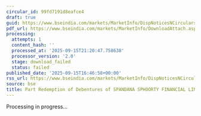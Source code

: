```yaml
---
circular_id: 99fd7191d8eafce4
draft: true
guid: https://www.bseindia.com/markets/MarketInfo/DispNoticesNCirculars.aspx?Noticeid={9520FCB8-2E19-459C-8DF1-643B1E9F0884}&noticeno=20250915-76&dt=09/15/2025&icount=76&totcount=81&flag=0
pdf_url: https://www.bseindia.com/markets/MarketInfo/DownloadAttach.aspx?id=20250915-76&attachedId=
processing:
  attempts: 1
  content_hash: ''
  processed_at: '2025-09-15T21:20:47.758638'
  processor_version: '2.0'
  stage: download_failed
  status: failed
published_date: '2025-09-15T16:46:58+00:00'
rss_url: https://www.bseindia.com/markets/MarketInfo/DispNoticesNCirculars.aspx?Noticeid={9520FCB8-2E19-459C-8DF1-643B1E9F0884}&noticeno=20250915-76&dt=09/15/2025&icount=76&totcount=81&flag=0
source: bse
title: Part Redemption of Debentures of SPANDANA SPHOORTY FINANCIAL LIMITED
---
```


Processing in progress...